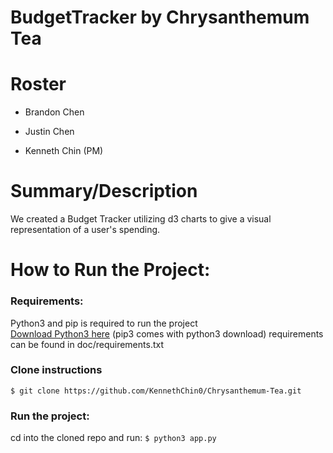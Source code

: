 # BudgetTracker by Chrysanthemum Tea
# Roster
* Brandon Chen

* Justin Chen

* Kenneth Chin (PM)

# Summary/Description
We created a Budget Tracker utilizing d3 charts to give a visual representation of a user's spending.

# How to Run the Project:  
### Requirements:
Python3 and pip is required to run the project  
[Download Python3 here](https://www.python.org/downloads/) (pip3 comes with python3 download)
requirements can be found in doc/requirements.txt

### Clone instructions
`$ git clone https://github.com/KennethChin0/Chrysanthemum-Tea.git`  
 
### Run the project:
cd into the cloned repo and run:
`$ python3 app.py`  
